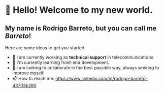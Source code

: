 # 👋 Hello! Welcome to my new world.
## My name is Rodrigo Barreto, but you can call me ***Barreto***!

Here are some ideas to get you started:

- 🔭 I am currently working as **technical support** in telecommunications.
- 🌱 I'm currently learning front-end development.
- 👯 I am looking to collaborate in the best possible way, always seeking to improve myself.
- 📫 How to reach me: https://www.linkedin.com/in/rodrigo-barreto-43703b280

